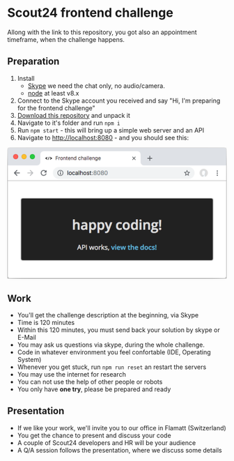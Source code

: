 # Scout24 frontend challenge
Allong with the link to this repository, you got also an appointment timeframe, when the challenge happens.

## Preparation
1. Install
   - [Skype](https://www.skype.com/en/) we need the chat only, no audio/camera.
   - [node](https://nodejs.org/en/download/) at least v8.x
2. Connect to the Skype account you received and say "Hi, I'm preparing for the frontend challenge"
3. [Download this repository](https://github.com/Scout24-CH/frontend-challenge/archive/master.zip) and unpack it
4. Navigate to it's folder and run `npm i`
5. Run `npm start` - this will bring up a simple web server and an API
6. Navigate to [http://localhost:8080](http://localhost:8080) - and you should see this:

![browser.png](docs/browser.png)

## Work
- You'll get the challenge description at the beginning, via Skype
- Time is 120 minutes
- Within this 120 minutes, you must send back your solution by skype or E-Mail
- You may ask us questions via skype, during the whole challenge.
- Code in whatever environment you feel confortable (IDE, Operating System)
- Whenever you get stuck, run `npm run reset` an restart the servers
- You may use the internet for research
- You can not use the help of other people or robots
- You only have **one try**, please be prepared and ready

## Presentation
- If we like your work, we'll invite you to our office in Flamatt (Switzerland)
- You get the chance to present and discuss your code 
- A couple of Scout24 developers and HR will be your audience
- A Q/A session follows the presentation, where we discuss some details
